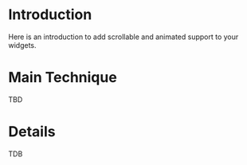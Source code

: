 # Introduction #

Here is an introduction to add scrollable and animated support to your widgets.

# Main Technique #

TBD

# Details #

TDB